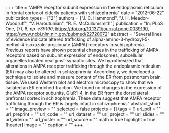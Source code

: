 +++
title = "AMPA receptor subunit expression in the endoplasmic reticulum in frontal cortex of elderly patients with schizophrenia"
date = "2012-06-22"
publication_types = ["2"]
authors = ["J. C. Hammond", "J. H. Meador-Woodruff", "V. Haroutunian", "R. E. McCullumsmith"]
publication = "In: PLoS One, (7), 6, _pp. e39190_, https://doi.org/10.1371/journal.pone.0039190, https://www.ncbi.nlm.nih.gov/pubmed/22720072"
abstract = "Several lines of evidence indicate altered trafficking of alpha-amino-3-hydroxyl-5-methyl-4-isoxazole-propionate (AMPA) receptors in schizophrenia. Previous reports have shown potential changes in the trafficking of AMPA receptors based on subunit expression of endosomes, subcellular organelles located near post-synaptic sites. We hypothesized that alterations in AMPA receptor trafficking through the endoplasmic reticulum (ER) may also be altered in schizophrenia. Accordingly, we developed a technique to isolate and measure content of the ER from postmortem brain tissue. We used Western blot and electron microscopy to show that we isolated an ER enriched fraction. We found no changes in the expression of the AMPA receptor subunits, GluR1-4, in the ER from the dorsolateral prefrontal cortex in schizophrenia. These data suggest that AMPA receptor trafficking through the ER is largely intact in schizophrenia."
abstract_short = ""
image_preview = ""
selected = false
projects = []
tags = []
url_pdf = ""
url_preprint = ""
url_code = ""
url_dataset = ""
url_project = ""
url_slides = ""
url_video = ""
url_poster = ""
url_source = ""
math = true
highlight = true
[header]
image = ""
caption = ""
+++
